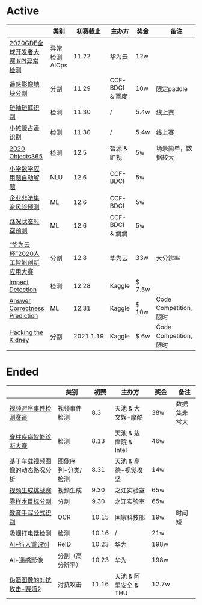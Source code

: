 
# Active

|        | 类别 |  初赛截止  |  主办方 | 奖金 |  备注 |
|  ----  | ----  |  ----  | ----  |   ----  | ----  |
| [2020GDE全球开发者大赛·KPI异常检测](https://competition.huaweicloud.com/information/1000041319/introduction?track=107)  | 异常检测 AIOps | 11.22 | 华为云 | 12w | 
| [遥感影像地块分割](https://www.datafountain.cn/competitions/475)  | 分割 | 11.29 | CCF-BDCI \& 百度 | 10w | 限定paddle
| [短袖短裤识别](https://www.cvmart.net/race/9922/base)  | 检测 | 11.30 | / | 5.4w | 线上赛
| [小摊贩占道识别](https://www.cvmart.net/race/9923/base)  | 检测 | 11.30 | / | 5.4w | 线上赛
| [2020 Objects365](http://competition.baai.ac.cn/c/36/format/introduce?sourceType=public) | 检测 | 12.5 | 智源 \& 旷视 | 5w | 场景简单，数据较大
| [小学数学应用题自动解题](https://www.datafountain.cn/competitions/467)  | NLU | 12.6 | CCF-BDCI | 5w | 
| [企业非法集资风险预测](https://www.datafountain.cn/competitions/469)  | ML | 12.6 | CCF-BDCI | 5w  | 
| [路况状态时空预测](https://www.datafountain.cn/competitions/466)  | ML | 12.6 | CCF-BDCI \& 滴滴 | 5w |  
| [“华为云杯”2020人工智能创新应用大赛](https://competition.huaweicloud.com/information/1000041322/introduction)  | 分割 | 12.8 | 华为云 | 33w | 大分辨率
| [Impact Detection](kaggle.com/c/nfl-impact-detection/overview)  | 检测 | 12.28 | Kaggle | \$ 7.5w | 
| [Answer Correctness Prediction](https://www.kaggle.com/c/riiid-test-answer-prediction/overview)  | ML | 12.31 | Kaggle | \$ 10w | Code Competition，限时  
| [Hacking the Kidney](kaggle.com/c/hubmap-kidney-segmentation/overview)  | 分割 | 2021.1.19 | Kaggle | \$ 6w | Code Competition，限时 



# Ended
|        | 类别 |  初赛  |  主办方 | 奖金 |  备注 |
|  ----  | ----  |  ----  | ----  |   ----  | ----  |
| [视频时序事件检测赛道](https://tianchi.aliyun.com/competition/entrance/531798/introduction)  | 视频事件检测| 8.3 | 天池 \& 大文娱-摩酷 | 38w | 数据集非常大|
| [脊柱疾病智能诊断大赛](https://tianchi.aliyun.com/competition/entrance/531796/introduction)  | 检测 | 8.13 | 天池 \& 达摩院 \& Intel | 46w | 
| [基于车载视频图像的动态路况分析](https://tianchi.aliyun.com/competition/entrance/531809/introduction)  | 图像序列-分类/检测 | 8.31| 天池 \& 高德-视觉攻坚 | 14w |
| [视频生成挑战赛](https://zhejianglab.aliyun.com/entrance/531817/introduction)  | 视频生成 | 9.30 | 之江实验室 | 65w | 
| [零样本目标分割](https://zhejianglab.aliyun.com/entrance/531816/introduction)  | 分割 | 9.30 | 之江实验室 | 65w |  
| [教育手写公式识别](https://www.kesci.com/home/competition/5f703ac023f41e002c3ed5e4)  | OCR | 10.15 | 国家科技部 | 19w | 时间短 |
| [吸烟打电话检测](https://dev.ehualu.com/dev/home/competition/competitionDetail?competitionId=3)  | 检测 | 10.16 | / | 21w | 
| [AI+行人重识别](https://www.datafountain.cn/competitions/454) | ReID | 10.23 | 华为 |  198w
| [AI+遥感影像](https://www.datafountain.cn/competitions/457) | 分割（高分辨率） | 10.23 | 华为 |  198w
| [伪造图像的对抗攻击-赛道2](https://tianchi.aliyun.com/competition/entrance/531812/introduction)  | 对抗攻击 | 11.16 | 天池 \& 阿里安全 \& THU | 12.7w | 


